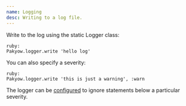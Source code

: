 ```yaml
---
name: Logging
desc: Writing to a log file.
---
```


Write to the log using the static Logger class:

    ruby:
    Pakyow.logger.write 'hello log'

You can also specify a severity:

    ruby:
    Pakyow.logger.write 'this is just a warning', :warn

The logger can be [configured](/docs/configuration) to ignore statements below a particular severity.
